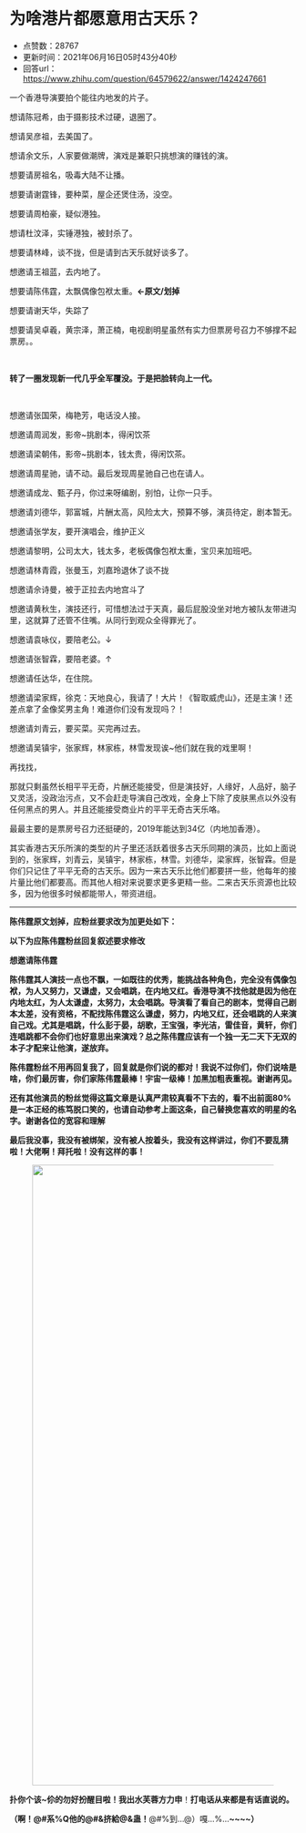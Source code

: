 # 为啥港片都愿意用古天乐？
- 点赞数：28767
- 更新时间：2021年06月16日05时43分40秒
- 回答url：https://www.zhihu.com/question/64579622/answer/1424247661
<body>
 <p data-pid="pS1DZ_go">一个香港导演要拍个能往内地发的片子。</p>
 <p data-pid="mPXbtle1">想请陈冠希，由于摄影技术过硬，退圈了。</p>
 <p data-pid="4GC7UZro">想请吴彦祖，去美国了。</p>
 <p data-pid="WugasjxL">想请余文乐，人家要做潮牌，演戏是兼职只挑想演的赚钱的演。</p>
 <p data-pid="AjfwfWwP">想要请房祖名，吸毒大陆不让播。</p>
 <p data-pid="UuJws3wE">想要请谢霆锋，要种菜，屋企还煲住汤，没空。</p>
 <p data-pid="gN3yK24h">想要请周柏豪，疑似港独。</p>
 <p data-pid="HrIfB38Z">想请杜汶泽，实锤港独，被封杀了。</p>
 <p data-pid="MGxMBtae">想要请林峰，谈不拢，但是请到古天乐就好谈多了。</p>
 <p data-pid="aMcfrtG5">想邀请王祖蓝，去内地了。</p>
 <p data-pid="RKeHRyFk">想要请陈伟霆，太飘偶像包袱太重。<b>←原文/划掉 </b></p>
 <p data-pid="bqI-wmp_">想要请谢天华，失踪了</p>
 <p data-pid="AfqlivL_">想要请吴卓羲，黄宗泽，萧正楠，电视剧明星虽然有实力但票房号召力不够撑不起票房。。</p>
 <p class="ztext-empty-paragraph"><br></p>
 <p data-pid="ogWKzqXf"><b>转了一圈发现新一代几乎全军覆没。于是把脸转向上一代。</b></p>
 <p class="ztext-empty-paragraph"><br></p>
 <p data-pid="xsdwwjLJ">想邀请张国荣，梅艳芳，电话没人接。</p>
 <p data-pid="VyAQDIyh">想邀请周润发，影帝~挑剧本，得闲饮茶</p>
 <p data-pid="nFtFUkNu">想邀请梁朝伟，影帝~挑剧本，钱太贵，得闲饮茶。</p>
 <p data-pid="J0x1NpIM">想邀请周星驰，请不动。最后发现周星驰自己也在请人。</p>
 <p data-pid="vcGX-XNT">想邀请成龙、甄子丹，你过来呀编剧，别怕，让你一只手。</p>
 <p data-pid="WOgP6GAp">想邀请刘德华，郭富城，片酬太高，风险太大，预算不够，演员待定，剧本暂无。</p>
 <p data-pid="kUWS0xdV">想邀请张学友，要开演唱会，维护正义</p>
 <p data-pid="KlHjoWwQ">想邀请黎明，公司太大，钱太多，老板偶像包袱太重，宝贝来加班吧。</p>
 <p data-pid="soi9hNMa">想邀请林青霞，张曼玉，刘嘉玲退休了谈不拢</p>
 <p data-pid="3q2Feiru">想邀请佘诗曼，被于正拉去内地宫斗了</p>
 <p data-pid="j7qU1IWl">想邀请黄秋生，演技还行，可惜想法过于天真，最后屁股没坐对地方被队友带进沟里，这就算了还管不住嘴。从同行到观众全得罪光了。</p>
 <p data-pid="a2VBLs6w">想邀请袁咏仪，要陪老公。↓</p>
 <p data-pid="heAB2INB">想邀请张智霖，要陪老婆。↑</p>
 <p data-pid="1jdzsNbz">想邀请任达华，在住院。</p>
 <p data-pid="bNJAJcZg">想邀请梁家辉，徐克：天地良心，我请了！大片！《智取威虎山》，还是主演！还差点拿了金像奖男主角！难道你们没有发现吗？！</p>
 <p data-pid="IWnHO1qs">想邀请刘青云，要买菜。买完再过去。</p>
 <p data-pid="0xvhZ3Fi">想邀请吴镇宇，张家辉，林家栋，林雪发现诶~他们就在我的戏里啊！</p>
 <p data-pid="8X6T-2Eq">再找找，</p>
 <p data-pid="1co6wVGw">那就只剩虽然长相平平无奇，片酬还能接受，但是演技好，人缘好，人品好，脑子又灵活，没政治污点，又不会赶走导演自己改戏，全身上下除了皮肤黑点以外没有任何黑点的男人。并且还能接受商业片的平平无奇古天乐咯。</p>
 <p data-pid="m9M9cyiY">最最主要的是票房号召力还挺硬的，2019年能达到34亿（内地加香港）。</p>
 <p data-pid="DY5DtI5P">其实香港古天乐所演的类型的片子里还活跃着很多古天乐同期的演员，比如上面说到的，张家辉，刘青云，吴镇宇，林家栋，林雪。刘德华，梁家辉，张智霖。但是你们只记住了平平无奇的古天乐。因为一来古天乐比他们都要拼一些，他每年的接片量比他们都要高。而其他人相对来说要求更多更精一些。二来古天乐资源也比较多，因为他很多时候都能带人，带资进组。</p>
 <hr>
 <p data-pid="WdSCjWCg"><b>陈伟霆原文划掉，应粉丝要求改为加更处如下：</b></p>
 <p data-pid="a0b_PqdJ"><b>以下为应陈伟霆粉丝回复叙述要求修改</b></p>
 <p data-pid="-Iil9IZc"><b>想邀请陈伟霆</b></p>
 <p data-pid="Laok-3JX"><b>陈伟霆其人演技一点也不飘，一如既往的优秀，能挑战各种角色，完全没有偶像包袱，为人又努力，又谦虚，又会唱跳，在内地又红。香港导演不找他就是因为他在内地太红，为人太谦虚，太努力，太会唱跳。导演看了看自己的剧本，觉得自己剧本太差，没有资格，不配找陈伟霆这么谦虚，努力，内地又红，还会唱跳的人来演自己戏。尤其是唱跳，什么彭于晏，胡歌，王宝强，李光洁，雷佳音，黄轩，你们连唱跳都不会你们也好意思出来演戏？总之陈伟霆应该有一个独一无二天下无双的本子才配来让他演，遂放弃。</b></p>
 <p data-pid="kGSk6Q02"><b>陈伟霆粉丝不用再回复我了，回复就是你们说的都对！我说不过你们，你们说啥是啥，你们最厉害，你们家陈伟霆最棒！宇宙一级棒！加黑加粗表重视。谢谢再见。</b></p>
 <p data-pid="1qBEH9j1"><b>还有其他演员的粉丝觉得这篇文章是认真严肃较真看不下去的，看不出前面80%是一本正经的栋笃脱口笑的，也请自动参考上面这条，自己替换您喜欢的明星的名字。谢谢各位的宽容和理解</b></p>
 <p data-pid="WFhVcSEx"><b>最后我没事，我没有被绑架，没有被人按着头，我没有这样讲过，你们不要乱猜啦！大佬啊！拜托啦！没有这样的事！</b></p>
 <figure data-size="normal">
  <img src="https://pica.zhimg.com/50/v2-a4389354b38c61f0c5ecdb5422e4cfcf_720w.jpg?source=1940ef5c" data-caption="" data-size="normal" data-rawwidth="1090" data-rawheight="539" data-original-token="v2-a4389354b38c61f0c5ecdb5422e4cfcf" data-default-watermark-src="https://picx.zhimg.com/50/v2-d69524a2f43ee90a1be7e56e44b7bf0c_720w.jpg?source=1940ef5c" class="origin_image zh-lightbox-thumb" width="1090" data-original="https://pic1.zhimg.com/v2-a4389354b38c61f0c5ecdb5422e4cfcf_r.jpg?source=1940ef5c">
 </figure>
 <p data-pid="s6kSKxE7"><b>扑你个该~伱的勿好扮醒目啦！我出水芙蓉方力申</b>！<b>打电话从来都是有话直说的。</b></p>
 <p data-pid="TrF8D-Jl"><b>（啊！@#系%Q他的@#&amp;挤給@&amp;蛊！</b>@#%到…@）嘎…%…<b>~~~~）</b></p>
</body>